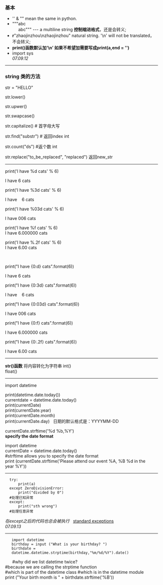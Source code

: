 ### 基本
* '' & "" mean the same in python.
* """abc  
      abc""" --- a multiline string **控制缩进格式**，还是会转义;
* **r**"zhaojinzhou\nzhaojinzhou" natural string. '\n' will not be translated，不会转义;
* **print()函数默认加‘\n’ 如果不希望加需要写成print(a,end = '')**
* import sys   
*07.09.12*  
-----  

### string 类的方法   
str = "HELLO"

str.lower()  

str.upwer()  

str.swapcase()  

str.capitalize() \# 首字母大写  

str.find("substr") \# 返回index int  

str.count("ds") #返个数 int  

str.replace("to_be_replaced", "replaced") 返回new_str  

-------
  print('I have %d cats' % 6)  
  
  I have 6 cats  
  
  print('I have %3d cats' % 6)  
  
  I have    6 cats  
  
  print('I have %03d cats' % 6)  

  I have 006 cats  

  print('I have %f cats' % 6)  
  I have 6.000000 cats  

  print('I have %.2f cats' % 6)    
  I have 6.00 cats

  

 
 
 
  
  print("I have {0:d} cats".format(6)) 

  
  
  I have 6 cats

  
 
 
  
  print("I have {0:3d} cats".format(6)) 

  
  
  I have    6 cats

  
 
 
  
  print("I have {0:03d} cats".format(6)) 

  
  
  I have 006 cats

  
 
 
  
  print("I have {0:f} cats".format(6)) 

  
  
  I have 6.000000 cats

  
 
 
  
  print("I have {0:.2f} cats".format(6))   
  
I have 6.00 cats  

----  

**str()函数** 将内容转化为字符串 
int()  
float()  

----  
import datetime  

print(datetime.date.today())  
currentdate = datetime.date.today()  
print(currentDate)  
print(currentDate.year)  
print(currentDate.month)  
print(currentDate.day)  
日期的默认格式是：YYYYMM-DD  


currentDate.strftime('%d %b,%Y')  
**specify the date format**

import datetime   
currentDate = datetime.date.today()   
#strftime allows you to specify the date format   
print (currentDate.strftime('Please attend our event %A, %B %d in the year %Y'))  

----

      try:  
          print(a)  
      except ZeroDivisionError:  
          print("divided by 0")  
      #处理已知异常  
      except:  
          print("sth wrong")  
      #处理任意异常  
      
*在except之后的代码也总会被执行*  
[standard exceptions](https://docs.python.org/3/c-api/exceptions.html#standard-exceptions)  
*07.09.13*  

----  

       import datetime 
       birthday = input ("What is your birthday? ") 
       birthdate = 
       datetime.datetime.strptime(birthday,"%m/%d/%Y").date() 
       #why did we list datetime twice?  
       #because we are calling the strptime function 
       #which is part of the datetime class 
       #which is in the datetime module 
       print ("Your birth month is " + birthdate.strftime('%B')) 



